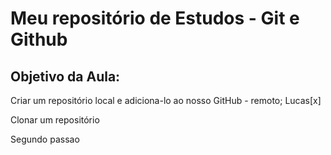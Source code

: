 # Meu repositório de Estudos - Git e Github

## Objetivo da Aula:

Criar um repositório local e adiciona-lo ao nosso GitHub - remoto; Lucas[x]

Clonar um repositório

Segundo passao 

